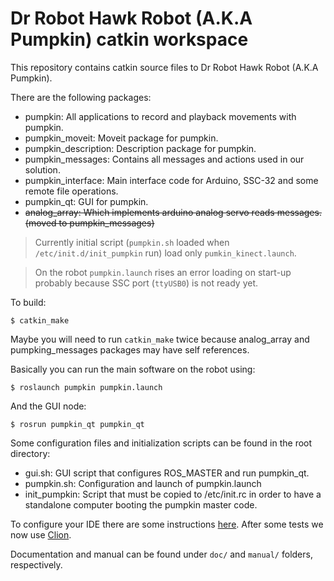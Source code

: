 Dr Robot Hawk Robot (A.K.A Pumpkin) catkin workspace
====================================================

This repository contains catkin source files to Dr Robot Hawk Robot (A.K.A Pumpkin).

There are the following packages:
* pumpkin: All applications to record and playback movements with pumpkin.
* pumpkin_moveit: Moveit package for pumpkin.
* pumpkin_description: Description package for pumpkin.
* pumpkin_messages: Contains all messages and actions used in our solution.
* pumpkin_interface: Main interface code for Arduino, SSC-32 and some remote file operations.
* pumpkin_qt: GUI for pumpkin.
* ~~analog_array: Which implements arduino analog servo reads messages. (moved to pumpkin_messages)~~

>Currently initial script (`pumpkin.sh` loaded when `/etc/init.d/init_pumpkin` run) load only `pumkin_kinect.launch`.

>On the robot `pumpkin.launch` rises an error loading on start-up probably because SSC port (`ttyUSB0`) is not ready yet.

To build:

    $ catkin_make
    
Maybe you will need to run `catkin_make` twice because analog_array and pumpking_messages packages may have self references.

Basically you can run the main software on the robot using:

    $ roslaunch pumpkin pumpkin.launch

And the GUI node:

    $ rosrun pumpkin_qt pumpkin_qt
    
Some configuration files and initialization scripts can be found in the root directory:

* gui.sh: GUI script that configures ROS_MASTER and run pumpkin_qt.
* pumpkin.sh: Configuration and launch of pumpkin.launch
* init_pumpkin: Script that must be copied to /etc/init.rc in order to have a standalone computer booting the pumpkin master code.

To configure your IDE there are some instructions [here](http://wiki.ros.org/IDEs). After some tests we now use [Clion](https://www.jetbrains.com/clion/).

Documentation and manual can be found under `doc/` and `manual/` folders, respectively.
